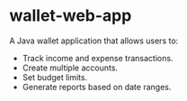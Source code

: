 # wallet-web-app
A Java wallet application that allows users to:
- Track income and expense transactions.
- Create multiple accounts.
- Set budget limits.
- Generate reports based on date ranges.
